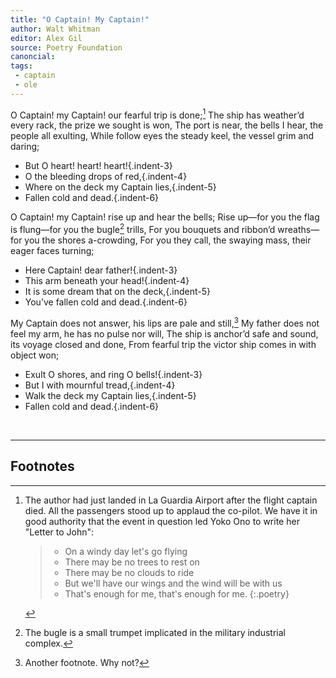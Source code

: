 ```yaml
---
title: "O Captain! My Captain!"
author: Walt Whitman
editor: Alex Gil
source: Poetry Foundation
canoncial: 
tags: 
 - captain
 - ole
---
```


O Captain! my Captain! our fearful trip is done;[^fn1]
The ship has weather’d every rack, the prize we sought is won,
The port is near, the bells I hear, the people all exulting,
While follow eyes the steady keel, the vessel grim and daring;
- But O heart! heart! heart!{.indent-3}
- O the bleeding drops of red,{.indent-4}
- Where on the deck my Captain lies,{.indent-5}
- Fallen cold and dead.{.indent-6}

O Captain! my Captain! rise up and hear the bells;
Rise up—for you the flag is flung—for you the bugle[^fn2] trills,
For you bouquets and ribbon’d wreaths—for you the shores a-crowding,
For you they call, the swaying mass, their eager faces turning;
- Here Captain! dear father!{.indent-3}
- This arm beneath your head!{.indent-4}
- It is some dream that on the deck,{.indent-5}
- You’ve fallen cold and dead.{.indent-6}

My Captain does not answer, his lips are pale and still,[^fn3]
My father does not feel my arm, he has no pulse nor will,
The ship is anchor’d safe and sound, its voyage closed and done,
From fearful trip the victor ship comes in with object won;
- Exult O shores, and ring O bells!{.indent-3}
- But I with mournful tread,{.indent-4}
- Walk the deck my Captain lies,{.indent-5}
- Fallen cold and dead.{.indent-6}



<br>

---

## Footnotes

[^fn1]:

	The author had just landed in La Guardia Airport after the flight captain died. All the passengers stood up to applaud the co-pilot. We have it in good authority that the event in question led Yoko Ono to write her "Letter to John":

	> - On a windy day let's go flying
	> - There may be no trees to rest on
	> - There may be no clouds to ride
	> - But we'll have our wings and the wind will be with us
	> - That's enough for me, that's enough for me.
	{:.poetry}

[^fn2]: The bugle is a small trumpet implicated in the military industrial complex.

[^fn3]: Another footnote. Why not?

